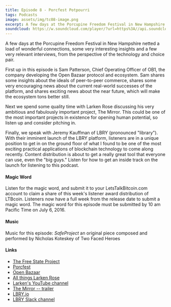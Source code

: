 ```yaml
---
title: Episode 8 - Porcfest Potpourri
tags: Podcasts
image: assets/img/tc08-image.png
excerpt: A few days at the Porcupine Freedom Festival in New Hampshire netted a load of wonderful connections, some very interesting insights and a few very relevant interviews, from the perspective of the technology and choice pair.
soundcloud: https://w.soundcloud.com/player/?url=https%3A//api.soundcloud.com/tracks/271402120
---
```


A few days at the Porcupine Freedom Festival in New Hampshire netted a load of wonderful connections, some very interesting insights and a few very relevant interviews, from the perspective of the technology and choice pair.

First up in this episode is Sam Patterson, Chief Operating Officer of OB1, the company developing the Open Bazaar protocol and ecosystem. Sam shares some insights about the ideals of peer-to-peer commerce, shares some very encouraging news about the current real-world successes of the platform, and shares exciting news about the near future, which will make the ecosystem tons better still.

Next we spend some quality time with Larken Rose discussing his very ambitious and fabulously important project, The Mirror. This could be one of the most important projects in existence for opening human potential, so listen up and consider pitching in.

Finally, we speak with Jeremy Kauffman of LBRY (pronounced "library"). With their imminent launch of the LBRY platform, listeners are in a unique position to get in on the ground floor of what I found to be one of the most exciting practical applications of blockchain technology to come along recently. Content distribution is about to get a really great tool that everyone can use, even the "big guys." Listen for how to get an inside track on the launch for listening to this podcast.

#### Magic Word

Listen for the magic word, and submit it to your LetsTalkBitcoin.com account to claim a share of this week's listener award distribution of LTBcoin. Listeners now have a full week from the release date to submit a magic word. The magic word for this episode must be submitted by 10 am Pacific Time on July 6, 2016.

#### Music

Music for this episode: *SafeProject* an original piece composed and performed by Nicholas Koteskey of Two Faced Heroes

#### Links

- [The Free State Project](https://freestateproject.org/)
- [Porcfest](http://porcfest.com)
- [Open Bazaar](https://openbazaar.org/)
- [All things Larken Rose](http://larkenrose.com)
- [Larken's YouTube channel](https://www.youtube.com/user/LarkenRose)
- [The Mirror -- trailer](https://www.youtube.com/watch?v=hJUZlwAFVQo)
- [LBRY.io](https://lbry.io/)
- [LBRY Slack channel](https://slack.lbry.io)
